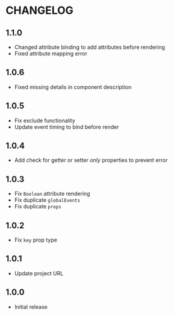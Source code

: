 # CHANGELOG

## 1.1.0

- Changed attribute binding to add attributes before rendering
- Fixed attribute mapping error

## 1.0.6

- Fixed missing details in component description

## 1.0.5

- Fix exclude functionality
- Update event timing to bind before render

## 1.0.4

- Add check for getter or setter _only_ properties to prevent error

## 1.0.3

- Fix `Boolean` attribute rendering
- Fix duplicate `globalEvents`
- Fix duplicate `props`

## 1.0.2

- Fix `key` prop type

## 1.0.1

- Update project URL

## 1.0.0

- Initial release